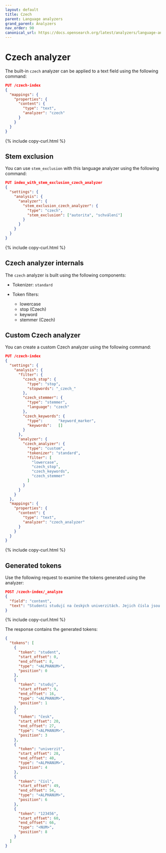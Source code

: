 ```yaml
---
layout: default
title: Czech
parent: Language analyzers
grand_parent: Analyzers
nav_order: 90
canonical_url: https://docs.opensearch.org/latest/analyzers/language-analyzers/czech/
---
```


# Czech analyzer

The built-in `czech` analyzer can be applied to a text field using the following command:

```json
PUT /czech-index
{
  "mappings": {
    "properties": {
      "content": {
        "type": "text",
        "analyzer": "czech"
      }
    }
  }
}
```
{% include copy-curl.html %}

## Stem exclusion

You can use `stem_exclusion` with this language analyzer using the following command:

```json
PUT index_with_stem_exclusion_czech_analyzer
{
  "settings": {
    "analysis": {
      "analyzer": {
        "stem_exclusion_czech_analyzer": {
          "type": "czech",
          "stem_exclusion": ["autorita", "schválení"]
        }
      }
    }
  }
}
```
{% include copy-curl.html %}

## Czech analyzer internals

The `czech` analyzer is built using the following components:

- Tokenizer: `standard`

- Token filters:
  - lowercase
  - stop (Czech)
  - keyword
  - stemmer (Czech)

## Custom Czech analyzer

You can create a custom Czech analyzer using the following command:

```json
PUT /czech-index
{
  "settings": {
    "analysis": {
      "filter": {
        "czech_stop": {
          "type": "stop",
          "stopwords": "_czech_"
        },
        "czech_stemmer": {
          "type": "stemmer",
          "language": "czech"
        },
        "czech_keywords": {
          "type":       "keyword_marker",
          "keywords":   [] 
        }
      },
      "analyzer": {
        "czech_analyzer": {
          "type": "custom",
          "tokenizer": "standard",
          "filter": [
            "lowercase",
            "czech_stop",
            "czech_keywords",
            "czech_stemmer"
          ]
        }
      }
    }
  },
  "mappings": {
    "properties": {
      "content": {
        "type": "text",
        "analyzer": "czech_analyzer"
      }
    }
  }
}
```
{% include copy-curl.html %}

## Generated tokens

Use the following request to examine the tokens generated using the analyzer:

```json
POST /czech-index/_analyze
{
  "field": "content",
  "text": "Studenti studují na českých univerzitách. Jejich čísla jsou 123456."
}
```
{% include copy-curl.html %}

The response contains the generated tokens:

```json
{
  "tokens": [
    {
      "token": "student",
      "start_offset": 0,
      "end_offset": 8,
      "type": "<ALPHANUM>",
      "position": 0
    },
    {
      "token": "studuj",
      "start_offset": 9,
      "end_offset": 16,
      "type": "<ALPHANUM>",
      "position": 1
    },
    {
      "token": "česk",
      "start_offset": 20,
      "end_offset": 27,
      "type": "<ALPHANUM>",
      "position": 3
    },
    {
      "token": "univerzit",
      "start_offset": 28,
      "end_offset": 40,
      "type": "<ALPHANUM>",
      "position": 4
    },
    {
      "token": "čísl",
      "start_offset": 49,
      "end_offset": 54,
      "type": "<ALPHANUM>",
      "position": 6
    },
    {
      "token": "123456",
      "start_offset": 60,
      "end_offset": 66,
      "type": "<NUM>",
      "position": 8
    }
  ]
}
```